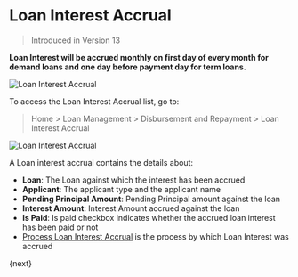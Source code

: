 <!-- add-breadcrumbs -->
# Loan Interest Accrual
> Introduced in Version 13

**Loan Interest will be accrued monthly on first day of every month for demand loans and one day before payment day for term loans.**

<img class="screenshot" alt="Loan Interest Accrual" src="{{docs_base_url}}/assets/img/loan-management/loan-interest-accrual-flow.png">

To access the Loan Interest Accrual list, go to:
> Home > Loan Management > Disbursement and Repayment > Loan Interest Accrual

<img class="screenshot" alt="Loan Interest Accrual" src="{{docs_base_url}}/assets/img/loan-management/loan-interest-accrual.png">


A Loan interest accrual contains the details about:

  * **Loan**: The Loan against which the interest has been accrued
  * **Applicant**: The applicant type and the applicant name
  * **Pending Principal Amount**: Pending Principal amount against the  loan
  * **Interest Amount**: Interest Amount accrued against the loan
  * **Is Paid**: Is paid checkbox indicates whether the accrued loan interest has been paid or not
  * [Process Loan Interest Accrual](/docs/v13/user/manual/en/loan-management/process-loan-interest-accrual) is the process by which Loan Interest was accrued

{next}




